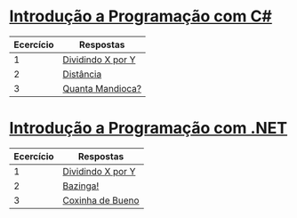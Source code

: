 # [Introdução a Programação com C#](https://github.com/JefersonMelo/07-DIO/tree/master/03-.Net_Fundamentals/01-Introducao_Programacao_Com_CSharp)

Ecercício | Respostas
--------- | ------
1 | [Dividindo X por Y](https://github.com/JefersonMelo/07-DIO/tree/master/03-.Net_Fundamentals/01-Introducao_Programacao_Com_CSharp/01-Dividindo_X_Por_Y)
2 | [Distância](https://github.com/JefersonMelo/07-DIO/tree/master/03-.Net_Fundamentals/01-Introducao_Programacao_Com_CSharp/02-Distancia)
3 | [Quanta Mandioca?](https://github.com/JefersonMelo/07-DIO/tree/master/03-.Net_Fundamentals/01-Introducao_Programacao_Com_CSharp/03-Quanta_Mandioca)

# [Introdução a Programação com .NET](https://github.com/JefersonMelo/07-DIO/tree/master/03-.Net_Fundamentals/02-Introducao_Programacao_Com_.NET)

Ecercício | Respostas
--------- | ------
1 | [Dividindo X por Y](https://github.com/JefersonMelo/07-DIO/tree/master/03-.Net_Fundamentals/02-Introducao_Programacao_Com_.NET/01-Dividindo_X_Por_Y)
2 | [Bazinga!](https://github.com/JefersonMelo/07-DIO/tree/master/03-.Net_Fundamentals/02-Introducao_Programacao_Com_.NET/02-Bazinga)
3 | [Coxinha de Bueno](https://github.com/JefersonMelo/07-DIO/tree/master/03-.Net_Fundamentals/02-Introducao_Programacao_Com_.NET/03-Coxinha_De_Bueno)
